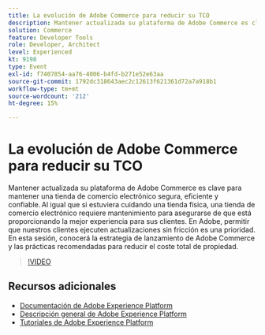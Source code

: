 ```yaml
---
title: La evolución de Adobe Commerce para reducir su TCO
description: Mantener actualizada su plataforma de Adobe Commerce es clave para mantener una tienda de comercio electrónico segura, eficiente y confiable. Al igual que si estuviera cuidando una tienda física, una tienda de comercio electrónico requiere mantenimiento para asegurarse de que está proporcionando la mejor experiencia para sus clientes.  En Adobe, permitir que nuestros clientes ejecuten actualizaciones sin fricción es una prioridad. En esta sesión, conocerá la estrategia de lanzamiento de Adobe Commerce y las prácticas recomendadas para reducir el coste total de propiedad.
solution: Commerce
feature: Developer Tools
role: Developer, Architect
level: Experienced
kt: 9198
type: Event
exl-id: f7407854-aa76-4006-b4fd-b271e52e63aa
source-git-commit: 1792dc318643aec2c12613f621361d72a7a918b1
workflow-type: tm+mt
source-wordcount: '212'
ht-degree: 15%

---
```


# La evolución de Adobe Commerce para reducir su TCO

Mantener actualizada su plataforma de Adobe Commerce es clave para mantener una tienda de comercio electrónico segura, eficiente y confiable. Al igual que si estuviera cuidando una tienda física, una tienda de comercio electrónico requiere mantenimiento para asegurarse de que está proporcionando la mejor experiencia para sus clientes.  En Adobe, permitir que nuestros clientes ejecuten actualizaciones sin fricción es una prioridad. En esta sesión, conocerá la estrategia de lanzamiento de Adobe Commerce y las prácticas recomendadas para reducir el coste total de propiedad.

>[!VIDEO](https://video.tv.adobe.com/v/337765/?quality=12&learn=on&hidetitle=true)

## Recursos adicionales

- [Documentación de Adobe Experience Platform](https://experienceleague.adobe.com/docs/experience-platform.html?lang=es)
- [Descripción general de Adobe Experience Platform](https://experienceleague.adobe.com/docs/experience-platform/landing/home.html?lang=es)
- [Tutoriales de Adobe Experience Platform](https://experienceleague.adobe.com/docs/platform-learn/tutorials/overview.html?lang=es)
